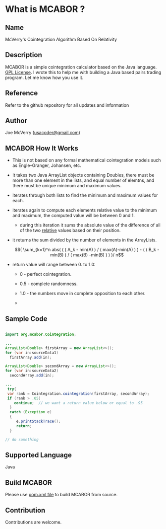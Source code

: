 What is MCABOR ?
===================

Name
------------------------------------------
McVerry's Cointegration Algorithm Based On Relativity

Description
------------------------------------------
MCABOR is a simple cointegration calculator based on the Java language.   
[GPL License](LICENSE).
I wrote this to help me with building a Java based pairs trading program.  Let me know how you use it.

Reference
------------------------------------------
Refer to the github repository for all updates and information

Author
------------------
Joe McVerry (usacoder@gmail.com)

MCABOR How It Works
---------------------

- This is not based on any formal mathematical cointegration models such as Engle–Granger, Johansen, etc.

- It takes two Java ArrayList objects containing Doubles, there must be more than one element in the lists, and equal number of elemtns, and there must be
unique minimum and maximum values.   

- iterates through both lists to find the minimum and maximum values for each.

- iterates again to compute each elements relative value to the minimum and maximum, the computed value will be 
between 0 and 1.

   * during this iteration it sums the absolute value of the difference of all of the two <u>relative</u> values based on their position.
   
- it returns the sum divided by the number of elements in the ArrayLists.

  $$( \sum_{k=1}^n abs( ( ( A_k - min(A) )  /  ( max(A)-min(A) ) )  - ( ( B_k - min(B) )  /  ( max(B) -min(B) ) ) )/ n$$ 

- return value will range between 0. to 1.0:
   
  - 0 - perfect cointegration.

  - 0.5 - complete randomness.
  
  - 1.0 - the numbers move in complete opposition to each other.
  - 
 
Sample Code
-----------

```java

import org.mcabor.Cointegration;

...
ArrayList<Double> firstArray = new ArrayList<>();
for (var in:sourceData1)
  firstArray.add(in);

ArrayList<Double> secondArray = new ArrayList<>();
for (var in:sourceData2)
  secondArray.add(in);

...
 try{
 var rank = Cointegration.cointegration(firstArray, secondArray);
 if (rank > .05)
	continue;  // we want a return value below or equal to .95
  }
  catch (Exception e)
  {
     e.printStackTrace();
     return;
  }

// do something

``` 
   

Supported Language
------------

Java


Build MCABOR
---------------

Please use [pom.xml file](pom.xml) to build MCABOR from source.


Contribution
------------

Contributions are welcome. 

